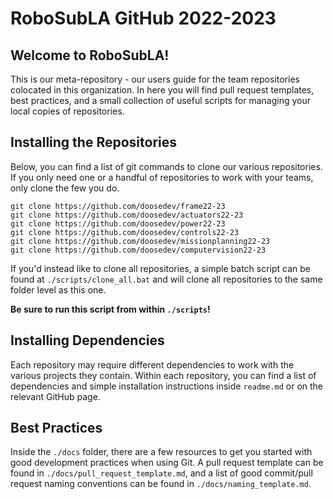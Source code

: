 # RoboSubLA GitHub 2022-2023

## Welcome to RoboSubLA!

This is our meta-repository - our users guide for the team
repositories colocated in this organization. In here you
will find pull request templates, best practices, and a
small collection of useful scripts for managing your local
copies of repositories.

## Installing the Repositories

Below, you can find a list of git commands to clone our various
repositories. If you only need one or a handful of repositories
to work with your teams, only clone the few you do.

```
git clone https://github.com/doosedev/frame22-23
git clone https://github.com/doosedev/actuators22-23  
git clone https://github.com/doosedev/power22-23  
git clone https://github.com/doosedev/controls22-23  
git clone https://github.com/doosedev/missionplanning22-23  
git clone https://github.com/doosedev/computervision22-23
```

If you'd instead like to clone all repositories, a simple batch
script can be found at `./scripts/clone_all.bat` and will clone
all repositories to the same folder level as this one.

**Be sure to run this script from within `./scripts`!**

## Installing Dependencies

Each repository may require different dependencies to work
with the various projects they contain. Within each repository,
you can find a list of dependencies and simple installation
instructions inside `readme.md` or on the relevant GitHub page.

## Best Practices

Inside the `./docs` folder, there are a few resources to get you
started with good development practices when using Git. A pull
request template can be found in `./docs/pull_request_template.md`,
and a list of good commit/pull request naming conventions can be
found in `./docs/naming_template.md`.